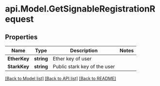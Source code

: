 # api.Model.GetSignableRegistrationRequest

## Properties

Name | Type | Description | Notes
------------ | ------------- | ------------- | -------------
**EtherKey** | **string** | Ether key of user | 
**StarkKey** | **string** | Public stark key of the user | 

[[Back to Model list]](../README.md#documentation-for-models) [[Back to API list]](../README.md#documentation-for-api-endpoints) [[Back to README]](../README.md)

